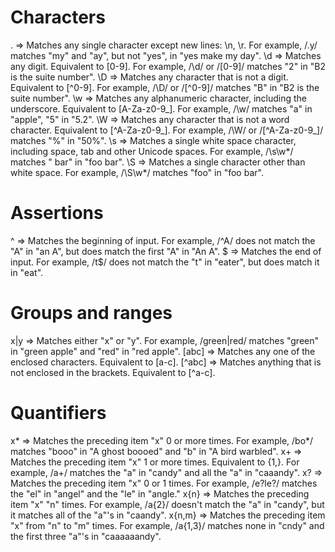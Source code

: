 # Characters
.  => Matches any single character except new lines: \n, \r. For example, /.y/ matches "my" and "ay", but not "yes", in "yes make my day".
\d => Matches any digit. Equivalent to [0-9]. For example, /\d/ or /[0-9]/ matches "2" in "B2 is the suite number".
\D => Matches any character that is not a digit. Equivalent to [^0-9]. For example, /\D/ or /[^0-9]/ matches "B" in "B2 is the suite number".
\w => Matches any alphanumeric character, including the underscore. Equivalent to [A-Za-z0-9_]. For example, /\w/ matches "a" in "apple", "5" in "5.2".
\W => Matches any character that is not a word character. Equivalent to [^A-Za-z0-9_]. For example, /\W/ or /[^A-Za-z0-9_]/ matches "%" in "50%".
\s => Matches a single white space character, including space, tab and other Unicode spaces. For example, /\s\w*/ matches " bar" in "foo bar".
\S => Matches a single character other than white space. For example, /\S\w*/ matches "foo" in "foo bar".

# Assertions
^  => Matches the beginning of input. For example, /^A/ does not match the "A" in "an A", but does match the first "A" in "An A".
$  => Matches the end of input. For example, /t$/ does not match the "t" in "eater", but does match it in "eat".

# Groups and ranges
x|y => Matches either "x" or "y". For example, /green|red/ matches "green" in "green apple" and "red" in "red apple".
[abc] => Matches any one of the enclosed characters. Equivalent to [a-c].
[^abc] => Matches anything that is not enclosed in the brackets. Equivalent to [^a-c].


# Quantifiers
x*     => Matches the preceding item "x" 0 or more times. For example, /bo*/ matches "booo" in "A ghost boooed" and "b" in "A bird warbled".
x+     => Matches the preceding item "x" 1 or more times. Equivalent to {1,}. For example, /a+/ matches the "a" in "candy" and all the "a" in "caaandy".
x?     => Matches the preceding item "x" 0 or 1 times. For example, /e?le?/ matches the "el" in "angel" and the "le" in "angle."
x{n}   => Matches the preceding item "x" "n" times. For example, /a{2}/ doesn't match the "a" in "candy", but it matches all of the "a"'s in "caandy".
x{n,m} => Matches the preceding item "x" from "n" to "m" times. For example, /a{1,3}/ matches none in "cndy" and the first three "a"'s in "caaaaaandy".